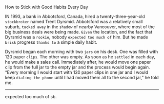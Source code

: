 How to Stick with Good Habits Every Day

IN 1993, a bank in Abbotsford, Canada, hired a twenty-three-year-old
`stockbroker` named Trent Dyrsmid. Abbotsford was a relatively small
suburb, `tucked away` in the `shadow` of nearby Vancouver, where most
of the big business deals were being made. `Given` the location, and the
fact that Dyrsmid was a `rookie`, nobody `expected too much of` him. But
he made `brisk` progress `thanks to` a simple daily habit.

Dyrsmid began each morning with two `jars` on his desk. One was
filled with 120 paper `clips`. The other was empty. As soon as he `settled`
in each day, he would make a sales call. Immediately after, he would
move one paper clip from the full jar to the empty jar and the process
would begin again. “Every morning I would start with 120 paper clips
in one jar and I would keep `dialing the phone` until I had moved them
all to the second jar,” he told me.

---
expected too much of sb.